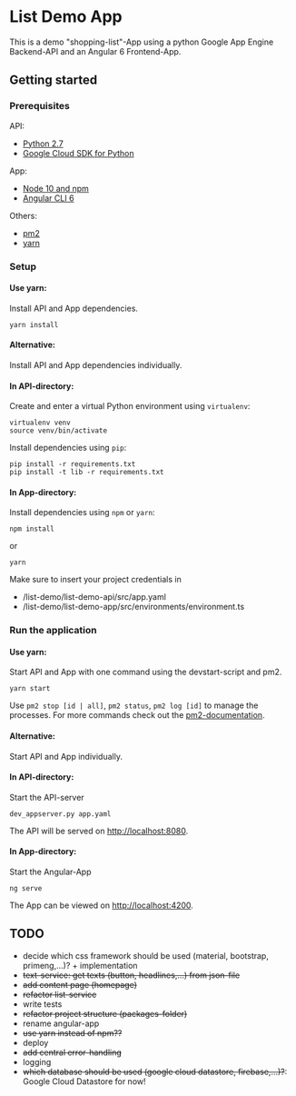 # List Demo App

This is a demo "shopping-list"-App using a python Google App Engine Backend-API and an Angular 6 Frontend-App.

## Getting started

### Prerequisites

API:
 - [Python 2.7](https://docs.python.org/2.7/) 
 - [Google Cloud SDK for Python](https://cloud.google.com/appengine/docs/standard/python/download)
 
App:
 - [Node 10 and npm](https://nodejs.org/en/)
 - [Angular CLI 6](https://cli.angular.io)
 
Others:
 - [pm2](https://pm2.io/doc/en/runtime/quick-start/)
 - [yarn](https://yarnpkg.com/)
 
### Setup

#### Use yarn:
Install API and App dependencies.
```
yarn install
```

#### Alternative:
Install API and App dependencies individually.

#### In API-directory:

Create and enter a virtual Python environment using ```virtualenv```:
```
virtualenv venv
source venv/bin/activate
```

Install dependencies using ```pip```:
```
pip install -r requirements.txt
pip install -t lib -r requirements.txt
```

#### In App-directory:

Install dependencies using ```npm``` or ```yarn```:
```
npm install
```
or
```
yarn
```

Make sure to insert your project credentials in
 - /list-demo/list-demo-api/src/app.yaml
 - /list-demo/list-demo-app/src/environments/environment.ts

### Run the application

#### Use yarn:
Start API and App with one command using the devstart-script and pm2.
```
yarn start
```
Use ```pm2 stop [id | all]```, ```pm2 status```, ```pm2 log [id]``` to manage the processes. For more commands check out the [pm2-documentation](https://pm2.io/doc/en/runtime/quick-start/).

#### Alternative:
Start API and App individually.

#### In API-directory:

Start the API-server
```
dev_appserver.py app.yaml
```
The API will be served on [http://localhost:8080](http://localhost:8080).

#### In App-directory:

Start the Angular-App
```
ng serve
```
The App can be viewed on [http://localhost:4200](http://localhost:4200).
 
 ## TODO
 - decide which css framework should be used (material, bootstrap, primeng,...)? + implementation
 - ~~text-service: get texts (button, headlines,...) from json-file~~
 - ~~add content page (homepage)~~
 - ~~refactor list-service~~
 - write tests
 - ~~refactor project structure (packages-folder)~~
 - rename angular-app
 - ~~use yarn instead of npm??~~
 - deploy
 - ~~add central error-handling~~
 - logging
 - ~~which database should be used (google cloud datastore, firebase,...)?~~: Google Cloud Datastore for now!
